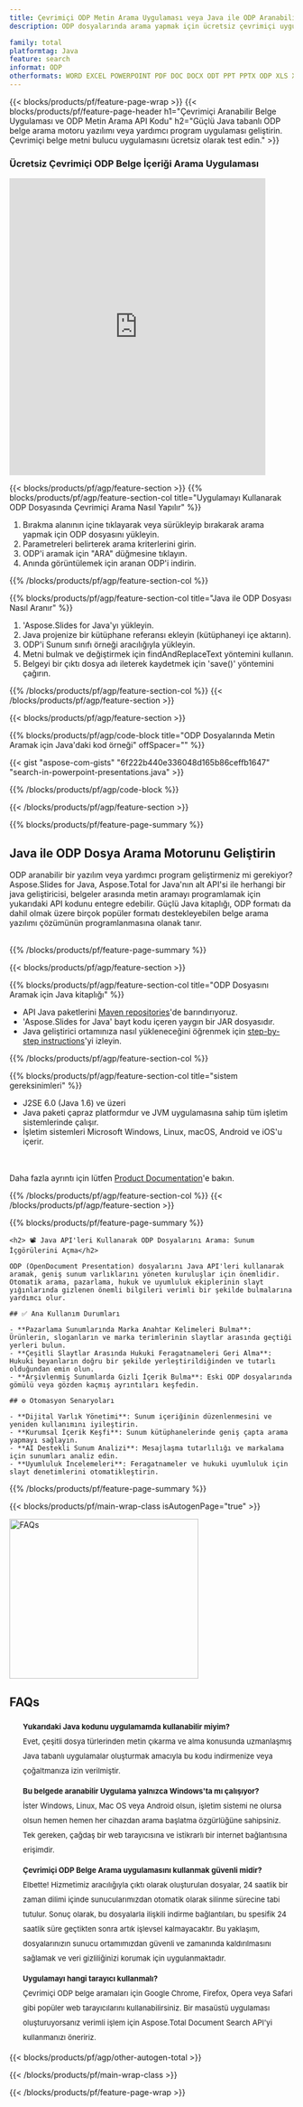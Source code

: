 ```yaml
---
title: Çevrimiçi ODP Metin Arama Uygulaması veya Java ile ODP Aranabilir Yazılım Geliştirin
description: ODP dosyalarında arama yapmak için ücretsiz çevrimiçi uygulama. Herhangi bir ODP dosyası metin arama uygulaması için Java kodu.

family: total
platformtag: Java
feature: search
informat: ODP
otherformats: WORD EXCEL POWERPOINT PDF DOC DOCX ODT PPT PPTX ODP XLS XLSX ODS
---
```

{{< blocks/products/pf/feature-page-wrap >}}
{{< blocks/products/pf/feature-page-header h1="Çevrimiçi Aranabilir Belge Uygulaması ve ODP Metin Arama API Kodu" h2="Güçlü Java tabanlı ODP belge arama motoru yazılımı veya yardımcı program uygulaması geliştirin. Çevrimiçi belge metni bulucu uygulamasını ücretsiz olarak test edin." >}}


<div class="container-fluid agp-content bg-white aboutfile box-1 vh100 section nopbtm">
<div class=container>
<div class=row>
<div class="demobox tc col-md-12 padding-0">

<h3>Ücretsiz Çevrimiçi ODP Belge İçeriği Arama Uygulaması</h3>

<iframe style="border: none; height: 526px;" scrolling="no" src="https://products.aspose.app/total/search/embed&h1&h2" id="child-iframe" width="90%"></iframe>

</div></div>
</div></div>

{{< blocks/products/pf/agp/feature-section >}}
{{% blocks/products/pf/agp/feature-section-col title="Uygulamayı Kullanarak ODP Dosyasında Çevrimiçi Arama Nasıl Yapılır" %}}

1. Bırakma alanının içine tıklayarak veya sürükleyip bırakarak arama yapmak için ODP dosyasını yükleyin.
1. Parametreleri belirterek arama kriterlerini girin. 
1. ODP'i aramak için "ARA" düğmesine tıklayın.
1. Anında görüntülemek için aranan ODP'i indirin.

{{% /blocks/products/pf/agp/feature-section-col %}}

{{% blocks/products/pf/agp/feature-section-col title="Java ile ODP Dosyası Nasıl Aranır" %}}

1. 'Aspose.Slides for Java'yı yükleyin.
1. Java projenize bir kütüphane referansı ekleyin (kütüphaneyi içe aktarın).
1. ODP'i Sunum sınıfı örneği aracılığıyla yükleyin.
1. Metni bulmak ve değiştirmek için findAndReplaceText yöntemini kullanın.
1. Belgeyi bir çıktı dosya adı ileterek kaydetmek için 'save()' yöntemini çağırın.

{{% /blocks/products/pf/agp/feature-section-col %}}
{{< /blocks/products/pf/agp/feature-section >}}


{{< blocks/products/pf/agp/feature-section >}}

{{% blocks/products/pf/agp/code-block title="ODP Dosyalarında Metin Aramak için Java'daki kod örneği" offSpacer="" %}}

{{< gist "aspose-com-gists" "6f222b440e336048d165b86ceffb1647" "search-in-powerpoint-presentations.java" >}}

{{% /blocks/products/pf/agp/code-block %}}

{{< /blocks/products/pf/agp/feature-section >}}

{{% blocks/products/pf/feature-page-summary %}}


<h2>Java ile ODP Dosya Arama Motorunu Geliştirin</h2>

ODP aranabilir bir yazılım veya yardımcı program geliştirmeniz mi gerekiyor? Aspose.Slides for Java, Aspose.Total for Java'nın alt API'si ile herhangi bir java geliştiricisi, belgeler arasında metin aramayı programlamak için yukarıdaki API kodunu entegre edebilir. Güçlü Java kitaplığı, ODP formatı da dahil olmak üzere birçok popüler formatı destekleyebilen belge arama yazılımı çözümünün programlanmasına olanak tanır.<br /><br />

{{% /blocks/products/pf/feature-page-summary %}}

{{< blocks/products/pf/agp/feature-section >}}

{{% blocks/products/pf/agp/feature-section-col title="ODP Dosyasını Aramak için Java kitaplığı" %}}

- API Java paketlerini [Maven repositories](https://releases.aspose.com/java/repo/com/aspose/aspose-slides/)'de barındırıyoruz. 
- 'Aspose.Slides for Java' bayt kodu içeren yaygın bir JAR dosyasıdır. 
- Java geliştirici ortamınıza nasıl yükleneceğini öğrenmek için [step-by-step instructions](https://docs.aspose.com/slides/java/installation/#install-aspose-slides-for-java-from-maven-repository)'yi izleyin.

{{% /blocks/products/pf/agp/feature-section-col %}}

{{% blocks/products/pf/agp/feature-section-col title="sistem gereksinimleri" %}}

- J2SE 6.0 (Java 1.6) ve üzeri
- Java paketi çapraz platformdur ve JVM uygulamasına sahip tüm işletim sistemlerinde çalışır.
- İşletim sistemleri Microsoft Windows, Linux, macOS, Android ve iOS'u içerir.

<br /><br />
Daha fazla ayrıntı için lütfen [Product Documentation](https://docs.aspose.com/slides/java/system-requirements/)'e bakın.

{{% /blocks/products/pf/agp/feature-section-col %}}
{{< /blocks/products/pf/agp/feature-section >}}


{{% blocks/products/pf/feature-page-summary %}}
```
<h2> 📽️ Java API'leri Kullanarak ODP Dosyalarını Arama: Sunum İçgörülerini Açma</h2>

ODP (OpenDocument Presentation) dosyalarını Java API'leri kullanarak aramak, geniş sunum varlıklarını yöneten kuruluşlar için önemlidir. Otomatik arama, pazarlama, hukuk ve uyumluluk ekiplerinin slayt yığınlarında gizlenen önemli bilgileri verimli bir şekilde bulmalarına yardımcı olur.

## ✅ Ana Kullanım Durumları

- **Pazarlama Sunumlarında Marka Anahtar Kelimeleri Bulma**: Ürünlerin, sloganların ve marka terimlerinin slaytlar arasında geçtiği yerleri bulun.
- **Çeşitli Slaytlar Arasında Hukuki Feragatnameleri Geri Alma**: Hukuki beyanların doğru bir şekilde yerleştirildiğinden ve tutarlı olduğundan emin olun.
- **Arşivlenmiş Sunumlarda Gizli İçerik Bulma**: Eski ODP dosyalarında gömülü veya gözden kaçmış ayrıntıları keşfedin.

## ⚙️ Otomasyon Senaryoları

- **Dijital Varlık Yönetimi**: Sunum içeriğinin düzenlenmesini ve yeniden kullanımını iyileştirin.
- **Kurumsal İçerik Keşfi**: Sunum kütüphanelerinde geniş çapta arama yapmayı sağlayın.
- **AI Destekli Sunum Analizi**: Mesajlaşma tutarlılığı ve markalama için sunumları analiz edin.
- **Uyumluluk İncelemeleri**: Feragatnameler ve hukuki uyumluluk için slayt denetimlerini otomatikleştirin.
```
{{% /blocks/products/pf/feature-page-summary %}}
{{< blocks/products/pf/main-wrap-class isAutogenPage="true" >}}


<style>.howtolist li{margin-right: 0!important;line-height: 26px;position: relative;margin-bottom: 10px;font-size: 13px;list-style-type: none;}</style>
<div class="col-md-12 tl bg-gray-dark howtolist section">
  <a class="anchor" name="faqpage"></a>
  <div class="container tl dflex" itemscope="" itemtype="https://schema.org/FAQPage">
      <div class="col-md-4 howtosectiongfx">
          <img class="social-panel-hide-on-mobile" src="https://www.groupdocs.cloud/templates/brand/images/groupdocs/conversion/groupdocs_conversion-brand.png" alt="FAQs" width="335" height="283">
      </div>
      <div class="howtosection col-md-8">
          <div>
              <h2>FAQs</h2>
                <ul>
                  <li itemscope="" itemprop="mainEntity" itemtype="https://schema.org/Question">
                      <div>
                          <span itemprop="name"><b>Yukarıdaki Java kodunu uygulamamda kullanabilir miyim?</b></span>
                      </div>
                      <div itemscope="" itemprop="acceptedAnswer" itemtype="https://schema.org/Answer">
                          <span itemprop="text">Evet, çeşitli dosya türlerinden metin çıkarma ve alma konusunda uzmanlaşmış Java tabanlı uygulamalar oluşturmak amacıyla bu kodu indirmenize veya çoğaltmanıza izin verilmiştir. </span>
                      </div>
                  </li>
                  <li itemscope="" itemprop="mainEntity" itemtype="https://schema.org/Question">
                      <div>
                          <span itemprop="name"><b>Bu belgede aranabilir Uygulama yalnızca Windows'ta mı çalışıyor?</b></span>
                      </div>
                      <div itemscope="" itemprop="acceptedAnswer" itemtype="https://schema.org/Answer">
                          <span itemprop="text">İster Windows, Linux, Mac OS veya Android olsun, işletim sistemi ne olursa olsun hemen hemen her cihazdan arama başlatma özgürlüğüne sahipsiniz. Tek gereken, çağdaş bir web tarayıcısına ve istikrarlı bir internet bağlantısına erişimdir.</span>
                      </div>
                  </li>
                  <li itemscope="" itemprop="mainEntity" itemtype="https://schema.org/Question">
                      <div>
                          <span itemprop="name"><b>Çevrimiçi ODP Belge Arama uygulamasını kullanmak güvenli midir?</b></span>
                      </div>
                      <div itemscope="" itemprop="acceptedAnswer" itemtype="https://schema.org/Answer">
                          <span itemprop="text">Elbette! Hizmetimiz aracılığıyla çıktı olarak oluşturulan dosyalar, 24 saatlik bir zaman dilimi içinde sunucularımızdan otomatik olarak silinme sürecine tabi tutulur. Sonuç olarak, bu dosyalarla ilişkili indirme bağlantıları, bu spesifik 24 saatlik süre geçtikten sonra artık işlevsel kalmayacaktır. Bu yaklaşım, dosyalarınızın sunucu ortamımızdan güvenli ve zamanında kaldırılmasını sağlamak ve veri gizliliğinizi korumak için uygulanmaktadır.</span>
                      </div>
                  </li>                 
                  <li itemscope="" itemprop="mainEntity" itemtype="https://schema.org/Question">
                      <div>
                          <span itemprop="name"><b>Uygulamayı hangi tarayıcı kullanmalı?</b></span>
                      </div>
                      <div itemscope="" itemprop="acceptedAnswer" itemtype="https://schema.org/Answer">
                          <span itemprop="text">Çevrimiçi ODP belge aramaları için Google Chrome, Firefox, Opera veya Safari gibi popüler web tarayıcılarını kullanabilirsiniz. Bir masaüstü uygulaması oluşturuyorsanız verimli işlem için Aspose.Total Document Search API'yi kullanmanızı öneririz.</span>
                      </div>
                  </li>
              </ul>
          </div>
      </div>
  </div>

{{< blocks/products/pf/agp/other-autogen-total >}}

{{< /blocks/products/pf/main-wrap-class >}}

{{< /blocks/products/pf/feature-page-wrap >}}